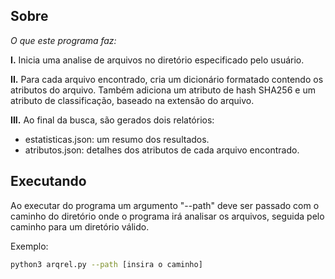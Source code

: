 ## Sobre
*O que este programa faz:*

**I.** Inicia uma analise de arquivos no diretório especificado pelo usuário.

**II.** Para cada arquivo encontrado, cria um dicionário formatado contendo os atributos do arquivo. Também adiciona um atributo de hash SHA256 e um atributo de classificação, baseado na extensão do arquivo.

**III.** Ao final da busca, são gerados dois relatórios:<br>
+ estatisticas.json: um resumo dos resultados.<br>
+ atributos.json: detalhes dos atributos de cada arquivo encontrado.<br>

## Executando
Ao executar do programa um argumento "--path" deve ser passado com o caminho do diretório onde o programa irá analisar os arquivos, seguida pelo caminho para um diretório válido.<br>

Exemplo:

```sh
python3 arqrel.py --path [insira o caminho]
